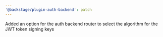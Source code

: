 ```yaml
---
'@backstage/plugin-auth-backend': patch
---
```


Added an option for the auth backend router to select the algorithm for the JWT token signing keys
